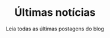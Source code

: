 ---
title: "Últimas notícias"
subtitle: "Leia todas as últimas postagens do blog"
# meta description
description: "Leia todas as últimas postagens do blog"
draft: false
---